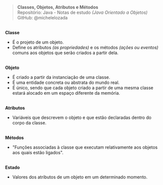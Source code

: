 > **Classes, Objetos, Atributos e Métodos**     
> Repositório: Java - Notas de estudo *(Java Orientado a Objetos)*    
> GitHub: @michelelozada
&nbsp;
     
&nbsp;  
**Classe**  
 - É o projeto de um objeto.  
 - Define os atributos *(as propriedades)* e os métodos *(ações ou eventos)* comuns aos objetos que serão criados a partir dela.  
&nbsp;    	

**Objeto**     
 - É criado a partir da instanciação de uma classe.  
 - É uma entidade concreta ou abstrata do mundo real.  
 - É único, sendo que cada objeto criado a partir de uma mesma classe estará alocado em um espaço diferente da memória.    
&nbsp;    

**Atributos**
 - Variáveis que descrevem o objeto e que estão declaradas dentro do corpo da classe.  
&nbsp;   

**Métodos**
 - "Funções associadas à classe que executam relativamente aos objetos aos quais estão ligados".  
 &nbsp;    

**Estado**
 - Valores dos atributos de um objeto em um determinado momento.  